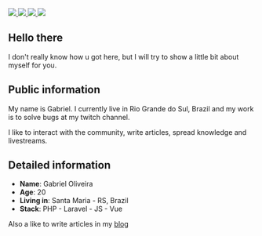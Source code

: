 <div>
    <a target='_blank' href="https://twitch.tv/oliveiratheone">
        <img src="https://img.shields.io/badge/Twitch-9146FF?style=for-the-badge&logo=twitch&logoColor=white">
    </a>
    <a target='_blank' href="https://twitter.com/oliveiratheone">
        <img src="https://img.shields.io/badge/Twitter-1DA1F2?style=for-the-badge&logo=twitter&logoColor=white">
    </a>
    <a target='_blank' href="https://instagram.com/gabrieldotjs">
        <img src="https://img.shields.io/badge/Instagram-E4405F?style=for-the-badge&logo=instagram&logoColor=white">
    </a>
    <a target='_blank' href="https://www.linkedin.com/in/oliveiragabrieldev/">
        <img src="https://img.shields.io/badge/LinkedIn-0077B5?style=for-the-badge&logo=linkedin&logoColor=white">
    </a>
</div>

## Hello there

I don't really know how u got here, but I will try to show a little bit about myself for you.

## Public information

My name is Gabriel. I currently live in Rio Grande do Sul, Brazil and my work is to solve bugs at my twitch channel.

I like to interact with the community, write articles, spread knowledge and livestreams.

## Detailed information

* **Name**: Gabriel Oliveira
* **Age**: 20
* **Living in**: Santa Maria - RS, Brazil
* **Stack**: PHP - Laravel - JS - Vue

Also a like to write articles in my <a target="_blank" href="https://dev-blog-five-gamma.vercel.app">blog</a>  
